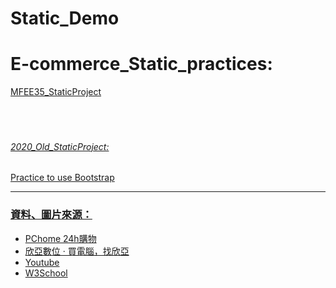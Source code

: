 # Static_Demo
  <h1>E-commerce_Static_practices: </h1>
  <p><a href="https://ming-hc.github.io/Static_Demo/MFEE35_StaticProject/">MFEE35_StaticProject</a</p>
  <br />
  <br />
  <br />
  <br />
  <h6>2020_Old_StaticProject: </h6>
  <p><a href="https://ming-hc.github.io/Html-Css-Bootstrap/">Practice to use Bootstrap</a</p>
  <hr />
  <h3>資料、圖片來源：</h3>
  <ul>
    <li><a href="https://24h.pchome.com.tw/">PChome 24h購物</a></li>
    <li><a href="https://www.sinya.com.tw/index.php">欣亞數位 ‧ 買電腦，找欣亞</a></li>
    <li><a href="https://www.youtube.com/">Youtube</a></li>
    <li><a href="https://www.w3schools.com/">W3School</a></li>
  </ul>
